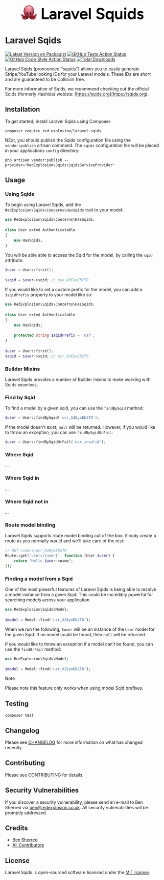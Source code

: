 <p align="center"><img width="400" src="./art/logo.svg" alt="Laravel Sqids Logo"></p>

# Laravel Sqids

[![Latest Version on Packagist](https://img.shields.io/packagist/v/red-explosion/laravel-sqids.svg?style=flat-square)](https://packagist.org/packages/red-explosion/laravel-sqids)
[![GitHub Tests Action Status](https://img.shields.io/github/actions/workflow/status/red-explosion/laravel-sqids/tests.yml?branch=main&label=tests&style=flat-square)](https://github.com/red-explosion/laravel-sqids/actions/workflows/tests.yml?query=branch:main)
[![GitHub Code Style Action Status](https://img.shields.io/github/actions/workflow/status/red-explosion/laravel-sqids/coding-standards.yml?label=code%20style&style=flat-square)](https://github.com/red-explosion/laravel-sqids/actions/workflows/coding-standards.yml?query=branch:main)
[![Total Downloads](https://img.shields.io/packagist/dt/red-explosion/laravel-sqids.svg?style=flat-square)](https://packagist.org/packages/red-explosion/laravel-sqids)

Laravel Sqids (pronounced "squids") allows you to easily generate Stripe/YouTube looking IDs for your Laravel models.
These IDs are short and are guaranteed to be Collision free.

For more information of Sqids, we recommend checking out the official Sqids (formerly Hashids) webiste: [https://sqids.org](https://sqids.org).

## Installation

To get started, install Laravel Sqids using Composer:

```shell
composer require red-explosion/laravel-sqids
```

NExt, you should publish the Sqids configuration file using the `vendor:publish` artisan command. The `sqids`
configuration file will be placed in your applications `config` directory:

```shell
php artisan vendor:publish --provider="RedExplosion\Sqids\SqidsServiceProvider"
```

## Usage

### Using Sqids

To begin using Laravel Sqids, add the `RedExplosion\Sqids\Concerns\HasSqids` trait to your model:

```php
use RedExplosion\Sqids\Concerns\HasSqids;

class User exted Authenticatable
{
    use HasSqids;
}
```

You will be able able to access the Sqid for the model, by calling the `sqid` attribute:

```php
$user = User::first();

$sqid = $user->sqid; // use_A3EyoEb2TO
```

If you would like to set a custom prefix for the model, you can add a `$sqidPrefix` property to your model like so:

```php
use RedExplosion\Sqids\Concerns\HasSqids;

class User exted Authenticatable
{
    use HasSqids;
    
    protected string $sqidPrefix = 'usr';
}

$user = User::first();
$sqid = $user->sqid; // usr_A3EyoEb2TO
```

### Builder Mixins

Laravel Sqids provides a number of Builder mixins to make working with Sqids seamless.

### Find by Sqid

To find a model by a given sqid, you can use the `findBySqid` method:

```php
$user = User::findBySqid('usr_A3EyoEb2TO');
```

If the model doesn't exist, `null` will be returned. However, if you would like to throw an exception, you can use
`findBySqidOrFail`:

```php
$user = User::findBySqidOrFail('usr_invalid');
```

### Where Sqid

...

### Where Sqid in

...

### Where Sqid not in

...

### Route model binding

Laravel Sqids supports route model binding out of the box. Simply create a route as you normally would and we'll take
care of the rest:

```php
// GET /users/usr_A3EyoEb2TO
Route::get('users/{user}', function (User $user) {
    return "Hello $user->name";
});
```

### Finding a model from a Sqid

One of the most powerful features of Laravel Sqids is being able to resolve a model instance from a given Sqid. This
could be incredibly powerful for searching models across your application. 

```php
use RedExplosion\Sqids\Model;

$model = Model::find('usr_A3EyoEb2TO');
```

When we run the following, `$user` will be an instance of the `User` model for the given Sqid. If no model could be
found, then `null` will be returned.

if you would like to throw an exception if a model can't be found, you can use the `findOrFail` method:

```php
use RedExplosion\Sqids\Model;

$model = Model::find('usr_A3EyoEb2TO');
```

> [!NOTE]
> Please note this feature only works when using model Sqid prefixes.

## Testing

```shell
composer test
```

## Changelog

Please see [CHANGELOG](CHANGELOG.md) for more information on what has changed recently.

## Contributing

Please see [CONTRIBUTING](CONTRIBUTING.md) for details.

## Security Vulnerabilities

If you discover a security vulnerability, please send an e-mail to Ben Sherred via ben@redexplosion.co.uk. All security
vulnerabilities will be promptly addressed.

## Credits

- [Ben Sherred](https://github.com/bensherred)
- [All Contributors](../../contributors)

## License

Laravel Sqids is open-sourced software licensed under the [MIT license](LICENSE.md).
